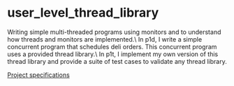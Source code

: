 # user_level_thread_library
Writing simple multi-threaded programs using monitors and to understand how threads and monitors are implemented.\ In p1d, I write a simple concurrent program that schedules deli orders. This concurrent program uses a provided thread library.\ 
In p1t, I implement my own version of this thread library and provide a suite of test cases to validate any thread library.

[Project specifications](https://users.cs.duke.edu/~chase/cps310/p1.html)
